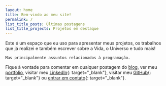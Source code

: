 ```yaml
---
layout: home
title: Bem-vindo ao meu site!
permalink: /
list_title_posts: Últimas postagens
list_title_projects: Projetos em destaque
---
```


Este é um espaço que eu uso para apresentar meus projetos, os trabalhos que já realizei e também escrever sobre a Vida, o Universo e tudo mais!

```
Mas principalmente assuntos relacionados à programação.
```

Fique à vontade para comentar em qualquer postagem do [blog](/blog), ver meu [portfolio](/portfolio),
visitar meu [LinkedIn](https://www.linkedin.com/in/israelss){: target="\_blank"}, visitar meu [GitHub](https://github.com/israelss){: target="\_blank"} ou [entrar em contato](mailto:israel.santanna@gmail.com){: target="\_blank"}.

